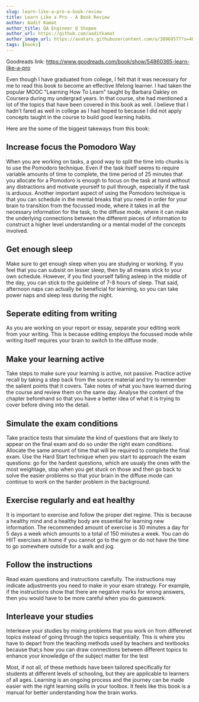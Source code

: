 ```yaml
---
slug: learn-like-a-pro-a-book-review
title: Learn Like a Pro - A Book Review
author: Aadit Kamat
author_title: QA Engineer @ Shopee
author_url: https://github.com/aaditkamat
author_image_url: https://avatars.githubusercontent.com/u/30969577?s=400&u=9558fc3557d79c88a7080034fe8c22654aca2e4d&v=4
tags: [books]
---
```


Goodreads link: https://www.goodreads.com/book/show/54860365-learn-like-a-pro

Even though I have graduated from college, I felt that it was necessary for me to read this book to become an effective lifelong learner. I had taken the popular MOOC "Learning How To Learn" taught by Barbara Oakley on Coursera during my undergrad years. In that course, she had mentioned a lot of the topics that have been covered in this book as well. I believe that I hadn't fared as well in college as I had hoped to because I did not apply concepts taught in the course to build good learning habits. 

Here are the some of the biggest takeways from this book:

## Increase focus the Pomodoro Way
When you are working on tasks, a good way to split the time into chunks is to use the Pomodoro technique. Even if the task itself seems to require variable amounts of time to complete, the time period of 25 minutes that you allocate for a Pomodoro is enough to focus on the task at hand without any distractions and motivate yourself to pull through, especially if the task is arduous. Another important aspect of using the Pomodoro technique is that you can schedule in the mental breaks that you need in order for your brain to transition from the focussed mode, where it takes in all the necessary information for the task, to the diffuse mode, where it can make the underlying connections between the different pieces of information to construct a higher level understanding or a mental model of the concepts involved.

## Get enough sleep
Make sure to get enough sleep when you are studying or working. If you feel that you can subsist on lesser sleep, then by all means stick to your own schedule. However, if you find yourself falling asleep in the middle of the day, you can stick to the guideline of 7-8 hours of sleep. That said, afternoon naps can actually be beneficial for learning, so you can take power naps and sleep less during the night.

## Seperate editing from writing
As you are working on your report or essay, separate your editing work from your writing. This is because editing employs the focussed mode while writing itself requires your brain to switch to the diffuse mode.

## Make your learning active
Take steps to make sure your learning is active, not passive. Practice active recall by taking a step back from the source material and try to remember the salient points that it covers. Take notes of what you have learned during the course and review them on the same day. Analyse the content of the chapter beforehand so that you have a better idea of what it is trying to cover before diving into the detail.

## Simulate the exam conditions
Take practice tests that simulate the kind of questions that are likely to appear on the final exam and do so under the right exam conditions. Allocate the same amount of time that will be required to complete the final exam. Use the Hard Start technique when you start to approach the exam questions: go for the hardest questions, which are usualy the ones with the most weightage, stop when you get stuck on those and then go back to solve the easier problems so that your brain in the diffuse mode can continue to work on the harder problem in the background.

## Exercise regularly and eat healthy
It is important to exercise and follow the proper diet regime. This is because a healthy mind and a healthy body are essential for learning new information. The recommended amount of exercise is 30 minutes a day for 5 days a week which amounts to a total of 150 minutes a week. You can do HIIT exercises at home if you cannot go to the gym or do not have the time to go somewhere outside for a walk and jog.

## Follow the instructions
Read exam questions and instructions carefully. The instructions may indicate adjustments you need to make in your exam strategy. For example, if the instructions show that there are negative marks for wrong answers, then you would have to be more careful when you do guesswork.

## Interleave your studies
Interleave your studies by mixing problems that you work on from differenet topics instead of going through the topics sequentially. This is where you have to depart from the teaching methods used by teachers and textbooks because that;s how you can draw connections between different topics to enhance your knowledge of the subject matter for the test

Most, if not all, of these methods have been tailored specifically for students at different levels of schooling, but they are applicable to learners of all ages. Learning is an ongoing process and the journey can be made easier with the right learning skills in your toolbox. It feels like this book is a manual for better understanding how the brain works.


